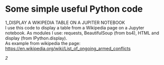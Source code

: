 # Some simple useful Python code

1_DISPLAY A WIKIPEDIA TABLE ON A JUPITER NOTEBOOK     
  I use this code to display a table from a Wikipedia page on a Jupyter notebook.
  As modules I use: requests, BeautifulSoup (from bs4), HTML and display (from IPython.display).  
  As example from wikipedia the page: https://en.wikipedia.org/wiki/List_of_ongoing_armed_conflicts 

_2_
